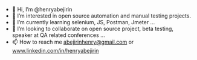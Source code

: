 - 👋 Hi, I’m @henryabejirin
- 👀 I’m interested in open source automation and manual testing projects.
- 🌱 I’m currently learning selenium, JS, Postman, Jmeter ...
- 💞️ I’m looking to collaborate on open source project, beta testing, speaker at QA related conferences ...
- 📫 How to reach me abejirinhenry@gmail.com or www.linkedin.com/in/henryabejirin

<!---
henryabejirin/henryabejirin is a ✨ special ✨ repository because its `README.md` (this file) appears on your GitHub profile.
You can click the Preview link to take a look at your changes.
--->
